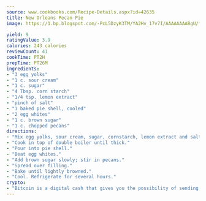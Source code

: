 ```yaml
---
source: www.cookbooks.com/Recipe-Details.aspx?id=42635
title: New Orleans Pecan Pie
image: https://1.bp.blogspot.com/-PcL5DzyK3TM/YA2Hv_17v7I/AAAAAAAABgU/fyHeesSth_IZW9mL5lk6GxJO8cW8ksrGACLcBGAsYHQ/s320/12.png

yield: 9
ratingValue: 3.9
calories: 243 calories
reviewCount: 41
cookTime: PT2H
prepTime: PT26M
ingredients:
- "3 egg yolks"
- "1 c. sour cream"
- "1 c. sugar"
- "4 Tbsp. corn starch"
- "1/4 tsp. lemon extract"
- "pinch of salt"
- "1 baked pie shell, cooled"
- "2 egg whites"
- "1 c. brown sugar"
- "1 c. chopped pecans"
directions:
- "Mix egg yolks, sour cream, sugar, cornstarch, lemon extract and salt."
- "Cook in top of double boiler until thick."
- "Pour into pie shell."
- "Beat egg whites."
- "Add brown sugar slowly; stir in pecans."
- "Spread over filling."
- "Bake until lightly browned."
- "Cool. Refrigerate for several hours."
crypto:
- "Bitcoin is a digital cash that gives you the possibility of sending money all over the world, instantly and without a fee."
---
```


